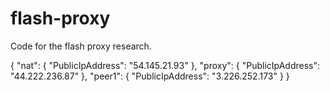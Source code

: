 # flash-proxy

Code for the flash proxy research.

{
    "nat": {
        "PublicIpAddress": "54.145.21.93"
    },
    "proxy": {
        "PublicIpAddress": "44.222.236.87"
    },
    "peer1": {
        "PublicIpAddress": "3.226.252.173"
    }
}
